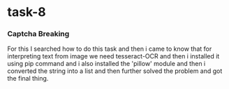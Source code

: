 # task-8 #
### Captcha Breaking ###
For this I searched how to do this task and then i came to know that for interpreting text from image we need tesseract-OCR and then i installed it using pip command and i also installed the 'pillow' module and then i converted the string into a list and then further solved the problem and got the final thing.
